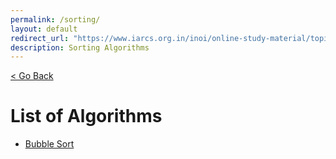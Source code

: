 ```yaml
---
permalink: /sorting/
layout: default
redirect_url: "https://www.iarcs.org.in/inoi/online-study-material/topics/sorting.php"
description: Sorting Algorithms
---
```


[ < Go Back](../)

# List of Algorithms
- [Bubble Sort](bubblesort/)